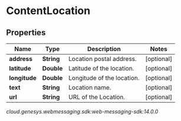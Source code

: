 # ContentLocation


## Properties

| Name | Type | Description | Notes |
| ------------ | ------------- | ------------- | ------------- |
| **address** | **String** | Location postal address. |  [optional] |
| **latitude** | **Double** | Latitude of the location. |  [optional] |
| **longitude** | **Double** | Longitude of the location. |  [optional] |
| **text** | **String** | Location name. |  [optional] |
| **url** | **String** | URL of the Location. |  [optional] |




_cloud.genesys.webmessaging.sdk:web-messaging-sdk:14.0.0_
